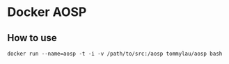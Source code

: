 # Docker AOSP

## How to use

```
docker run --name=aosp -t -i -v /path/to/src:/aosp tommylau/aosp bash
```
